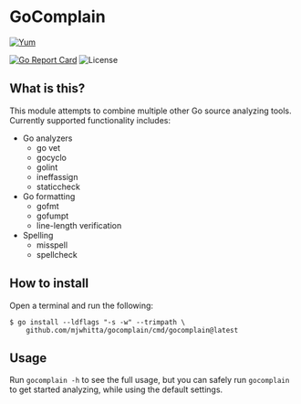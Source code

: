 # GoComplain

[![Yum](https://img.shields.io/badge/-Buy%20me%20a%20cookie-blue?labelColor=grey&logo=cookiecutter&style=for-the-badge)](https://www.buymeacoffee.com/mjwhitta)

[![Go Report Card](https://goreportcard.com/badge/github.com/mjwhitta/gocomplain?style=for-the-badge)](https://goreportcard.com/report/github.com/mjwhitta/gocomplain)
![License](https://img.shields.io/github/license/mjwhitta/gocomplain?style=for-the-badge)

## What is this?

This module attempts to combine multiple other Go source analyzing
tools. Currently supported functionality includes:

- Go analyzers
    - go vet
    - gocyclo
    - golint
    - ineffassign
    - staticcheck
- Go formatting
    - gofmt
    - gofumpt
    - line-length verification
- Spelling
    - misspell
    - spellcheck

## How to install

Open a terminal and run the following:

```
$ go install --ldflags "-s -w" --trimpath \
    github.com/mjwhitta/gocomplain/cmd/gocomplain@latest
```

## Usage

Run `gocomplain -h` to see the full usage, but you can safely run
`gocomplain` to get started analyzing, while using the default
settings.

